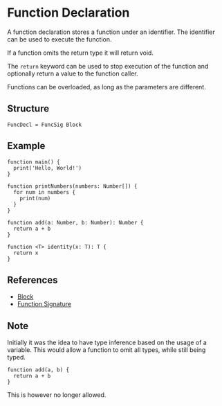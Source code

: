 # Function Declaration

A function declaration stores a function under an identifier. The identifier can be used to execute the function.

If a function omits the return type it will return void.

The `return` keyword can be used to stop execution of the function and optionally return a value to the function caller.

Functions can be overloaded, as long as the parameters are different.

## Structure

```grammar
FuncDecl = FuncSig Block
```

## Example

```syntek
function main() {
  print('Hello, World!')
}

function printNumbers(numbers: Number[]) {
  for num in numbers {
    print(num)
  }
}

function add(a: Number, b: Number): Number {
  return a + b
}

function <T> identity(x: T): T {
  return x
}
```

## References

- [Block](/spec/grammar/syntactic/#block)
- [Function Signature](/spec/grammar/syntactic/#function-signature)

## Note

Initially it was the idea to have type inference based on the usage of a variable. This would allow a function to omit all types, while still being typed.

```syntek
function add(a, b) {
  return a + b
}
```

This is however no longer allowed.
